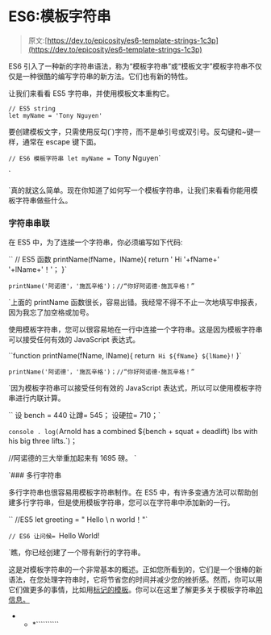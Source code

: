 # ES6:模板字符串

> 原文:[https://dev.to/epicosity/es6-template-strings-1c3p](https://dev.to/epicosity/es6-template-strings-1c3p)

ES6 引入了一种新的字符串语法，称为“模板字符串”或“模板文字”模板字符串不仅仅是一种很酷的编写字符串的新方法。它们也有新的特性。

让我们来看看 ES5 字符串，并使用模板文本重构它。

```
// ES5 string
let myName = 'Tony Nguyen' 
```

要创建模板文字，只需使用反勾(`)字符，而不是单引号或双引号。反勾键和~键一样，通常在 escape 键下面。

 `// ES6 模板字符串
let myName = `Tony Nguyen`

`

 `真的就这么简单。现在你知道了如何写一个模板字符串，让我们来看看你能用模板字符串做些什么。

### [](#string-concatenation)字符串串联

在 ES5 中，为了连接一个字符串，你必须编写如下代码:

``
// ES5
函数 printName(fName，lName){
return ' Hi '+fName+' '+lName+'！'；
}`

 `printName('阿诺德'，'施瓦辛格')；//“你好阿诺德·施瓦辛格！”
`

 `上面的 printName 函数很长，容易出错。我经常不得不不止一次地填写申报表，因为我忘了加空格或加号。

使用模板字符串，您可以很容易地在一行中连接一个字符串。这是因为模板字符串可以接受任何有效的 JavaScript 表达式。

 ``function printName(fName, lName){
return` Hi ${fName} ${lName}!`
}`

 `printName('阿诺德'，'施瓦辛格')；//“你好阿诺德·施瓦辛格！”
`

 `因为模板字符串可以接受任何有效的 JavaScript 表达式，所以可以使用模板字符串进行内联计算。

``
设 bench = 440
让蹲= 545；
设硬拉= 710；`

 `console . log(`Arnold has a combined ${bench + squat + deadlift} lbs with his big three lifts.`)；

//阿诺德的三大举重加起来有 1695 磅。
`

 `### [](#multiline-strings)多行字符串

多行字符串也很容易用模板字符串制作。在 ES5 中，有许多变通方法可以帮助创建多行字符串，但是使用模板字符串，您可以在字符串中添加新的一行。

``
//ES5
let greeting = " Hello \ n world！"`

 `// ES6
让问候= `Hello
World!`
`

 `瞧，你已经创建了一个带有新行的字符串。

这是对模板字符串的一个非常基本的概述。正如您所看到的，它们是一个很棒的新语法，在您处理字符串时，它将节省您的时间并减少您的挫折感。然而，你可以用它们做更多的事情，比如用[标记的模板](https://developer.mozilla.org/en-US/docs/Web/JavaScript/Reference/Template_literals#Tagged_templates)。你可以在这里了解更多关于模板字符串[的信息。](https://developer.mozilla.org/en-US/docs/Web/JavaScript/Reference/Template_literals)

* * *``````````